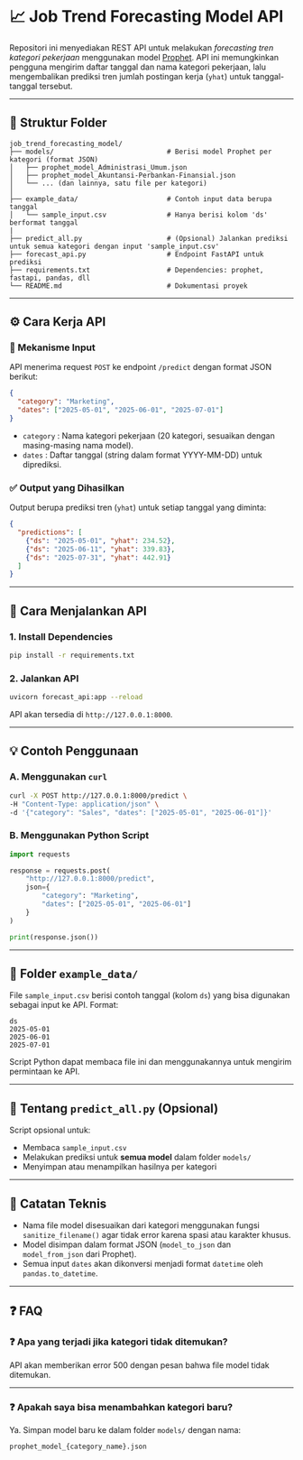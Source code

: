 # 📈 Job Trend Forecasting Model API

Repositori ini menyediakan REST API untuk melakukan *forecasting tren kategori pekerjaan* menggunakan model [Prophet](https://facebook.github.io/prophet/). API ini memungkinkan pengguna mengirim daftar tanggal dan nama kategori pekerjaan, lalu mengembalikan prediksi tren jumlah postingan kerja (`yhat`) untuk tanggal-tanggal tersebut.

---

## 📁 Struktur Folder

```
job_trend_forecasting_model/
├── models/                            # Berisi model Prophet per kategori (format JSON)
│   ├── prophet_model_Administrasi_Umum.json
│   ├── prophet_model_Akuntansi-Perbankan-Finansial.json
│   └── ... (dan lainnya, satu file per kategori)
│
├── example_data/                      # Contoh input data berupa tanggal
│   └── sample_input.csv               # Hanya berisi kolom 'ds' berformat tanggal
|
├── predict_all.py                     # (Opsional) Jalankan prediksi untuk semua kategori dengan input 'sample_input.csv'
├── forecast_api.py                    # Endpoint FastAPI untuk prediksi
├── requirements.txt                   # Dependencies: prophet, fastapi, pandas, dll
└── README.md                          # Dokumentasi proyek
```

---

## ⚙️ Cara Kerja API

### 🔹 Mekanisme Input

API menerima request `POST` ke endpoint `/predict` dengan format JSON berikut:

```json
{
  "category": "Marketing",
  "dates": ["2025-05-01", "2025-06-01", "2025-07-01"]
}
```

- `category` : Nama kategori pekerjaan (20 kategori, sesuaikan dengan masing-masing nama model).
- `dates` : Daftar tanggal (string dalam format YYYY-MM-DD) untuk diprediksi.

### ✅ Output yang Dihasilkan

Output berupa prediksi tren (`yhat`) untuk setiap tanggal yang diminta:

```json
{
  "predictions": [
    {"ds": "2025-05-01", "yhat": 234.52},
    {"ds": "2025-06-11", "yhat": 339.83},
    {"ds": "2025-07-31", "yhat": 442.91}
  ]
}
```

---

## 🚀 Cara Menjalankan API

### 1. Install Dependencies


```bash
pip install -r requirements.txt
```

### 2. Jalankan API

```bash
uvicorn forecast_api:app --reload
```

API akan tersedia di `http://127.0.0.1:8000`.

---

## 💡 Contoh Penggunaan

### A. Menggunakan `curl`

```bash
curl -X POST http://127.0.0.1:8000/predict \
-H "Content-Type: application/json" \
-d '{"category": "Sales", "dates": ["2025-05-01", "2025-06-01"]}'
```

### B. Menggunakan Python Script

```python
import requests

response = requests.post(
    "http://127.0.0.1:8000/predict",
    json={
        "category": "Marketing",
        "dates": ["2025-05-01", "2025-06-01"]
    }
)

print(response.json())
```

---

## 📂 Folder `example_data/`

File `sample_input.csv` berisi contoh tanggal (kolom `ds`) yang bisa digunakan sebagai input ke API. Format:

```csv
ds
2025-05-01
2025-06-01
2025-07-01
```

Script Python dapat membaca file ini dan menggunakannya untuk mengirim permintaan ke API.

---

## 📄 Tentang `predict_all.py` (Opsional)

Script opsional untuk:

- Membaca `sample_input.csv`
- Melakukan prediksi untuk **semua model** dalam folder `models/`
- Menyimpan atau menampilkan hasilnya per kategori

---

## 🧠 Catatan Teknis

- Nama file model disesuaikan dari kategori menggunakan fungsi `sanitize_filename()` agar tidak error karena spasi atau karakter khusus.
- Model disimpan dalam format JSON (`model_to_json` dan `model_from_json` dari Prophet).
- Semua input `dates` akan dikonversi menjadi format `datetime` oleh `pandas.to_datetime`.

---

## ❓ FAQ

### ❓ Apa yang terjadi jika kategori tidak ditemukan?

API akan memberikan error 500 dengan pesan bahwa file model tidak ditemukan.

---

### ❓ Apakah saya bisa menambahkan kategori baru?

Ya. Simpan model baru ke dalam folder `models/` dengan nama:

```plaintext
prophet_model_{category_name}.json
```

